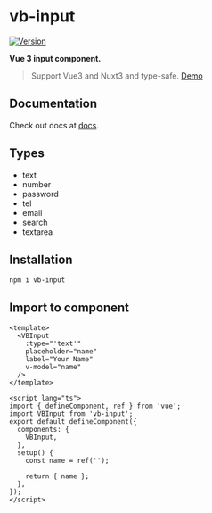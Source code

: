 # vb-input

<a href="https://www.npmjs.com/package/vb-input"><img src="https://img.shields.io/npm/v/vb-input.svg" alt="Version"></a>

**Vue 3 input component.**

> Support Vue3 and Nuxt3 and type-safe. [Demo](https://ehsan-shv.github.io/vb-input/)

## Documentation

Check out docs at [docs](https://ehsan-shv.github.io/vb-input-docs/).

## Types

- text
- number
- password
- tel
- email
- search
- textarea

## Installation

```
npm i vb-input
```

## Import to component

```
<template>
  <VBInput
    :type="'text'"
    placeholder="name"
    label="Your Name"
    v-model="name"
  />
</template>

<script lang="ts">
import { defineComponent, ref } from 'vue';
import VBInput from 'vb-input';
export default defineComponent({
  components: {
    VBInput,
  },
  setup() {
    const name = ref('');

    return { name };
  },
});
</script>
```
